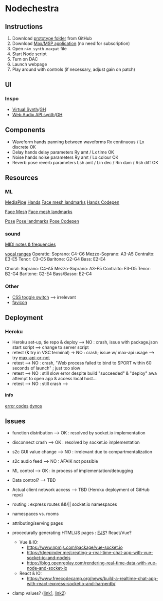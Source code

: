 # Nodechestra
## Instructions
1. Download [prototype folder](https://github.com/ylliez/CART451/tree/main/project/prototype) from GitHub
2. Download [Max/MSP application](https://cycling74.com/downloads) (no need for subscription)
3. Open `n4m_synth.maxpat` file
4. Start Node script
5. Turn on DAC
6. Launch webpage
7. Play around with controls (if necessary, adjust gain on patch)

## UI
### Inspo
- [Virtual Synth](https://virtual-synth.netlify.app/)/[GH](https://github.com/gauthammk/Virtual-Synth)
- [Web Audio API synth](https://www.dabbmedia.com/web-audio/synth/)/[GH](https://github.com/dabbmedia/web-audio-synth)


## Components
- Waveform    hands     panning between waveforms       Rx continuous / Lx discrete         OK
- Delay       hands     delay parameters                Ry amt / Lx time                    OK
- Noise       hands     noise parameters                Ry amt / Lx colour                  OK
- Reverb      pose      reverb parameters          Lsh amt / Lin dec / Rin dam / Rsh diff   OK


## Resources
### ML
[MediaPipe](https://google.github.io/mediapipe/)
[Hands](https://google.github.io/mediapipe/solutions/hands)
[Face mesh landmarks](https://mediapipe.dev/images/mobile/hand_landmarks.png)
[Hands Codepen](https://codepen.io/mediapipe/pen/RwGWYJw)

[Face Mesh](https://google.github.io/mediapipe/solutions/face_mesh)
[Face mesh landmarks](https://github.com/google/mediapipe/blob/master/mediapipe/modules/face_geometry/data/canonical_face_model_uv_visualization.png)

[Pose](https://google.github.io/mediapipe/solutions/pose)
[Pose landmarks](https://mediapipe.dev/images/mobile/pose_tracking_full_body_landmarks.png)
[Pose Codepen](https://codepen.io/mediapipe/pen/jOMbvxw)

### sound
[MIDI notes & frequencies](https://www.inspiredacoustics.com/en/MIDI_note_numbers_and_center_frequencies)

[vocal ranges](https://www.wikidoc.org/index.php/Vocal_range)
Operatic:
Soprano: C4-C6
Mezzo-Soprano: A3-A5
Contralto: E3-E5
Tenor: C3-C5
Baritone: G2-G4
Bass: E2-E4

Choral:
Soprano: C4-A5
Mezzo-Soprano: A3-F5
Contralto: F3-D5
Tenor: B2-G4
Baritone: G2-E4
Bass/Basso: E2-C4

### Other
- [CSS toggle switch](https://www.w3schools.com/howto/howto_css_switch.asp) --> irrelevant
- [favicon](https://icon-icons.com/icon/perfect-circle/53928)

## Deployment
### Heroku
- Heroku set-up, tie repo & deploy --> NO : crash, issue with package.json start script ==> change to server script
- retest (& try in VSC terminal) -> NO : crash; issue w/ max-api usage --> try [max-api-or-not](https://github.com/dimitriaatos/max-api-or-not)
- retest --> NO : crash, "Web process failed to bind to $PORT within 60 seconds of launch" ; just too slow
- retest --> NO : still slow error despite build "succeeded" & "deploy" awa attempt to open app & access local host...
- retest --> NO : still crash -->
#### info
[error codes](https://devcenter.heroku.com/articles/error-codes)
[dynos](https://devcenter.heroku.com/articles/dynos)


## Issues
- function distribution --> OK : resolved by socket.io implementation
- disconnect crash --> OK : resolved by socket.io implementation
- s2c GUI value change --> NO : irrelevant due to compartmentalization
- s2c audio feed --> NO : AFAIK not possible
- ML control --> OK : in process of implementation/debugging
- Data control? --> TBD
- Actual client network access --> TBD (Heroku deployment of GitHub repo)

- routing : express routes &&/|| socket.io namespaces
- namespaces vs. rooms
- attributing/serving pages
- procedurally generating HTML/JS pages : [EJS](https://ejs.co/)? React/Vue?
    - Vue & IO:
        - https://www.npmjs.com/package/vue-socket.io
        - https://deepinder.me/creating-a-real-time-chat-app-with-vue-socket-io-and-nodejs
        - https://blog.openreplay.com/rendering-real-time-data-with-vue-node-and-socket-io
    - React & IO:
        - https://www.freecodecamp.org/news/build-a-realtime-chat-app-with-react-express-socketio-and-harperdb/

- clamp values? ([link1](https://www.webtips.dev/webtips/javascript/how-to-clamp-numbers-in-javascript), [link2](https://stackoverflow.com/questions/11409895/whats-the-most-elegant-way-to-cap-a-number-to-a-segment))


